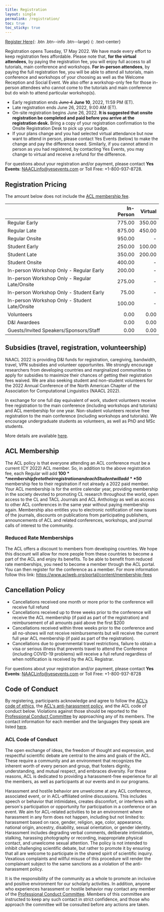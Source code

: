 ```yaml
---
title: Registration
layout: single
permalink: /registration/
toc: true
toc_sticky: true
---
```


[Register Here](https://www.yesevents.com/naacl2022){: .btn .btn--info .btn--large}
{: .text-center}

Registration opens Tuesday, 17 May 2022.  We have made every effort to keep registration fees affordable.  Please note that, **for the virtual attendees**, by paying the registration fee, you will enjoy full access to all tutorials, main conference and workshops.  **For in-person attendees**, by paying the full registration fee, you will be able to attend all tutorials, main conference and workshops of your choosing as well as the Welcome Reception and Social Event.  We also offer a workshop-only fee for those in-person attendees who cannot come to the tutorials and main conference but do wish to attend particular workshop(s).

* Early registration ends ~~June 4~~ **June 10**, 2022, 11:59 PM (ET).
* Late registration ends June 26, 2022, 9:00 AM (ET).
* On-site registration begins June 26, 2022.  **It is suggested that onsite registration be completed and paid before you arrive at the registration desk.**  Bring a copy of your registration confirmation to the Onsite Registration Desk to pick up your badge.
* If your plans change and you had selected virtual attendance but now want to attend in person, please contact Yes Events (below) to make the change and pay the difference owed.  Similarly, if you cannot attend in person as you had registered, by contacting Yes Events, you may change to virtual and receive a refund for the difference.

For questions about your registration and/or payment, please contact **Yes Events**: <NAACLinfo@yesevents.com> or Toll Free: +1-800-937-8728.

## Registration Pricing

The amount below does not include the [ACL membership fee](#acl-membership).

|       | In-Person | Virtual |
| ----- | --------: | ------: |
| Regular Early | 775.00 | 350.00
| Regular Late | 875.00 | 450.00
| Regular Onsite | 950.00 | -
| Student Early | 250.00 | 100.00
| Student Late | 350.00 | 200.00
| Student Onsite | 400.00 | -
| In-person Workshop Only - Regular Early | 200.00 | -
| In-person Workshop Only - Regular Late/Onsite | 275.00 | -
| In-person Workshop Only - Student Early | 75.00 | -
| In-person Workshop Only - Student Late/Onsite | 100.00 | -
| Volunteers | 0.00 | 0.00
| D&I Awardees | 0.00 | 0.00
| Guests/Invited Speakers/Sponsors/Staff | 0.00 | 0.00

## Subsidies (travel, registration, volunteership)

NAACL 2022 is providing D&I funds for registration, caregiving, bandwidth, travel, VPN subsidies and volunteer opportunites. We strongly encourage researchers from developing countries and marginalized communities to apply for subsidies to maximize their chances of getting their registration fees waived. We are also seeking student and non-student volunteers for the 2022 Annual Conference of the North American Chapter of the Association for Computational Linguistics (NAACL 2022). 

In exchange for one full day equivalent of work, student volunteers receive free registration to the main conference (including workshops and tutorials) and ACL membership for one year. Non-student volunteers receive free registration to the main conference (including workshops and tutorials). We encourage undergraduate students as volunteers, as well as PhD and MSc students.

More details are available [here](/blog/subsidies/).

## ACL Membership

The ACL policy is that everyone attending an ACL conference must be a current (CY 2022) ACL member. So, in addition to the above registration fee, each Regular will add **$100** membership fee to their registration and each Student will add **$50** membership fee to their registration if not already a 2022 paid member. Your ACL membership is for the entire calendar year, providing membership in the society devoted to promoting CL research throughout the world, open access to the CL and TACL Journals and ACL Anthology as well as access to other ACL conferences in the same year without paying membership again. Membership also entitles you to electronic notification of new issues of the journals, discounts on publications from participating publishers, announcements of ACL and related conferences, workshops, and journal calls of interest to the community.

### Reduced Rate Memberships

The ACL offers a discount to members from developing countries. We hope this discount will allow for more people from these countries to become a part of the ACL and enjoy its benefits. To be able to benefit from reduced rate memberships, you need to become a member through the ACL portal. You can then register for the conference as a member. For more information follow this link: <https://www.aclweb.org/portal/content/membership-fees>


## Cancellation Policy

* Cancellations received one month or more prior to the conference will receive full refund
* Cancellations received up to three weeks prior to the conference will receive the ACL membership (if paid as part of the registration) and reimbursement of all amounts paid above the first $200  
* Cancellations received within three weeks prior to the conference and all no-shows will not receive reimbursements but will receive the current full year ACL membership (if paid as part of the registration).
* Cancellations due to governmental travel restrictions, failure to obtain a visa or serious illness that prevents travel to attend the Conference (including COVID-19 problems) will receive a full refund regardless of when notification is received by the ACL Registrar.

For questions about your registration and/or payment, please contact **Yes Events**: <NAACLinfo@yesevents.com> or Toll Free: +1-800-937-8728

## Code of Conduct

By registering, participants acknowledge and agree to follow the [ACL's code of ethics](https://www.aclweb.org/portal/content/acl-code-ethics), the [ACL's anti-harassment policy](https://www.aclweb.org/adminwiki/index.php?title=Anti-Harassment_Policy), and the ACL code of conduct below. Violations against those should be reported to the [Professional Conduct Committee](https://www.aclweb.org/adminwiki/index.php?title=Professional_Conduct_Committee) by approaching any of its members. The contact information for each member and the languages they speak are listed [here](https://www.aclweb.org/adminwiki/index.php?title=Professional_Conduct_Committee).  

### ACL Code of Conduct

The open exchange of ideas, the freedom of thought and expression, and respectful scientific debate are central to the aims and goals of the ACL. These require a community and an environment that recognizes the inherent worth of every person and group, that fosters dignity, understanding, and mutual respect, and embraces diversity. For these reasons, ACL is dedicated to providing a harassment-free experience for all the members, as well as participants at our events and in our programs.

Harassment and hostile behavior are unwelcome at any ACL conference, associated event, or in ACL-affiliated online discussions. This includes speech or behavior that intimidates, creates discomfort, or interferes with a person's participation or opportunity for participation in a conference or an event. We aim for ACL-related activities to be an environment where harassment in any form does not happen, including but not limited to: harassment based on race, gender, religion, age, color, appearance, national origin, ancestry, disability, sexual orientation, or gender identity. Harassment includes degrading verbal comments, deliberate intimidation, stalking, harassing photography or recording, inappropriate physical contact, and unwelcome sexual attention. The policy is not intended to inhibit challenging scientific debate, but rather to promote it by ensuring that all are welcome to participate in the shared spirit of scientific inquiry. Vexatious complaints and willful misuse of this procedure will render the complainant subject to the same sanctions as a violation of the anti-harassment policy.

It is the responsibility of the community as a whole to promote an inclusive and positive environment for our scholarly activities. In addition, anyone who experiences harassment or hostile behavior may contact any member of the [Professional Conduct Committee](https://www.aclweb.org/adminwiki/index.php?title=Professional_Conduct_Committee). Members of this committee are instructed to keep any such contact in strict confidence, and those who approach the committee will be consulted before any actions are taken.

